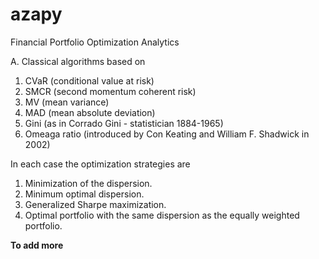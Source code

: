 # azapy
Financial Portfolio Optimization Analytics

A. Classical algorithms based on
  1. CVaR (conditional value at risk)
  2. SMCR (second momentum coherent risk)
  3. MV (mean variance)
  4. MAD (mean absolute deviation)
  5. Gini (as in Corrado Gini - statistician 1884-1965)
  6. Omeaga ratio (introduced by Con Keating and William F. Shadwick in 2002)

In each case the optimization strategies are
1. Minimization of the dispersion.
2. Minimum optimal dispersion.
3. Generalized Sharpe maximization.
4. Optimal portfolio with the same dispersion as the equally weighted portfolio.


__To add more__
